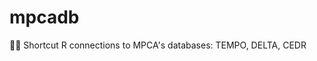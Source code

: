 # mpcadb
:electric_plug::floppy_disk: Shortcut R connections to MPCA's databases: TEMPO, DELTA, CEDR
